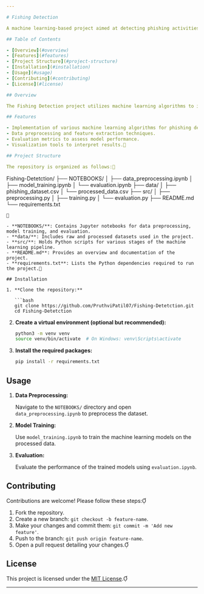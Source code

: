 ```yaml
---

# Fishing Detection

A machine learning-based project aimed at detecting phishing activities using various algorithms and techniques.

## Table of Contents

- [Overview](#overview)
- [Features](#features)
- [Project Structure](#project-structure)
- [Installation](#installation)
- [Usage](#usage)
- [Contributing](#contributing)
- [License](#license)

## Overview

The Fishing Detection project utilizes machine learning algorithms to identify and prevent phishing attacks. By analyzing patterns and characteristics common to phishing attempts, the system aims to provide accurate detection to enhance cybersecurity measures.

## Features

- Implementation of various machine learning algorithms for phishing detection.
- Data preprocessing and feature extraction techniques.
- Evaluation metrics to assess model performance.
- Visualization tools to interpret results.

## Project Structure

The repository is organized as follows:

```
Fishing-Detetction/
├── NOTEBOOKS/
│   ├── data_preprocessing.ipynb
│   ├── model_training.ipynb
│   └── evaluation.ipynb
├── data/
│   ├── phishing_dataset.csv
│   └── processed_data.csv
├── src/
│   ├── preprocessing.py
│   ├── training.py
│   └── evaluation.py
├── README.md
└── requirements.txt
```


- **NOTEBOOKS/**: Contains Jupyter notebooks for data preprocessing, model training, and evaluation.
- **data/**: Includes raw and processed datasets used in the project.
- **src/**: Holds Python scripts for various stages of the machine learning pipeline.
- **README.md**: Provides an overview and documentation of the project.
- **requirements.txt**: Lists the Python dependencies required to run the project.

## Installation

1. **Clone the repository:**

   ```bash
   git clone https://github.com/PruthviPatil07/Fishing-Detetction.git
   cd Fishing-Detetction
   ```

2. **Create a virtual environment (optional but recommended):**

   ```bash
   python3 -m venv venv
   source venv/bin/activate  # On Windows: venv\Scripts\activate
   ```

3. **Install the required packages:**

   ```bash
   pip install -r requirements.txt
   ```

## Usage

1. **Data Preprocessing:**

   Navigate to the `NOTEBOOKS/` directory and open `data_preprocessing.ipynb` to preprocess the dataset.

2. **Model Training:**

   Use `model_training.ipynb` to train the machine learning models on the processed data.

3. **Evaluation:**

   Evaluate the performance of the trained models using `evaluation.ipynb`.

## Contributing

Contributions are welcome! Please follow these steps:

1. Fork the repository.
2. Create a new branch: `git checkout -b feature-name`.
3. Make your changes and commit them: `git commit -m 'Add new feature'`.
4. Push to the branch: `git push origin feature-name`.
5. Open a pull request detailing your changes.

## License

This project is licensed under the [MIT License](LICENSE).

---
```


